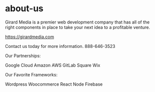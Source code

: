 # about-us

Girard Media is a premier web development company that has all of the right components in place to take your next idea to a profitable venture.

https://girardmedia.com

Contact us today for more information. 888-646-3523

Our Partnerships:

Google Cloud
Amazon AWS
GitLab
Square
Wix

Our Favorite Frameworks:

Wordpress
Woocommerce
React
Node
Firebase




